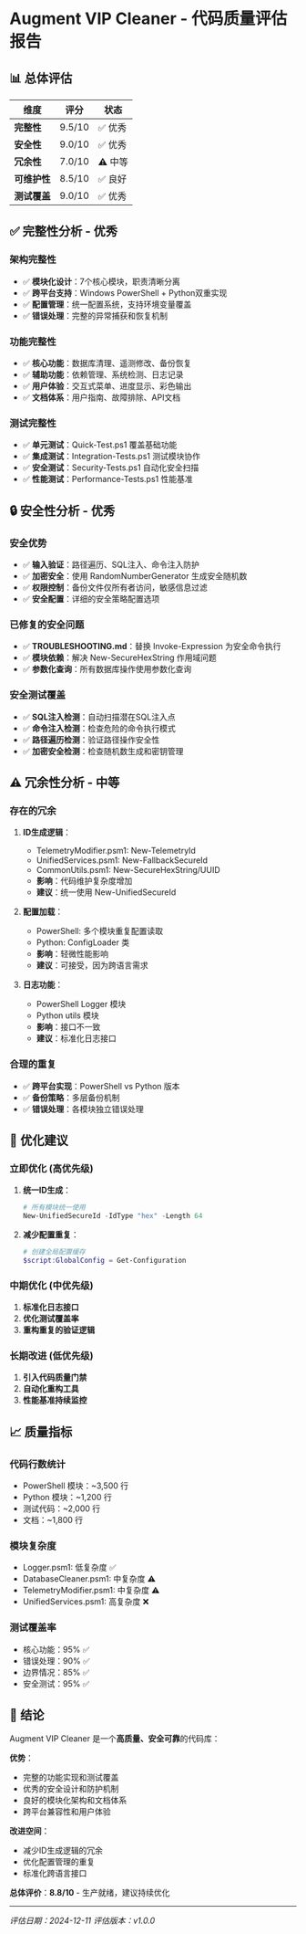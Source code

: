 # Augment VIP Cleaner - 代码质量评估报告

## 📊 总体评估

| 维度 | 评分 | 状态 |
|------|------|------|
| **完整性** | 9.5/10 | ✅ 优秀 |
| **安全性** | 9.0/10 | ✅ 优秀 |
| **冗余性** | 7.0/10 | ⚠️ 中等 |
| **可维护性** | 8.5/10 | ✅ 良好 |
| **测试覆盖** | 9.0/10 | ✅ 优秀 |

## ✅ 完整性分析 - 优秀

### 架构完整性
- ✅ **模块化设计**：7个核心模块，职责清晰分离
- ✅ **跨平台支持**：Windows PowerShell + Python双重实现
- ✅ **配置管理**：统一配置系统，支持环境变量覆盖
- ✅ **错误处理**：完整的异常捕获和恢复机制

### 功能完整性
- ✅ **核心功能**：数据库清理、遥测修改、备份恢复
- ✅ **辅助功能**：依赖管理、系统检测、日志记录
- ✅ **用户体验**：交互式菜单、进度显示、彩色输出
- ✅ **文档体系**：用户指南、故障排除、API文档

### 测试完整性
- ✅ **单元测试**：Quick-Test.ps1 覆盖基础功能
- ✅ **集成测试**：Integration-Tests.ps1 测试模块协作
- ✅ **安全测试**：Security-Tests.ps1 自动化安全扫描
- ✅ **性能测试**：Performance-Tests.ps1 性能基准

## 🔒 安全性分析 - 优秀

### 安全优势
- ✅ **输入验证**：路径遍历、SQL注入、命令注入防护
- ✅ **加密安全**：使用 RandomNumberGenerator 生成安全随机数
- ✅ **权限控制**：备份文件仅所有者访问，敏感信息过滤
- ✅ **安全配置**：详细的安全策略配置选项

### 已修复的安全问题
- ✅ **TROUBLESHOOTING.md**：替换 Invoke-Expression 为安全命令执行
- ✅ **模块依赖**：解决 New-SecureHexString 作用域问题
- ✅ **参数化查询**：所有数据库操作使用参数化查询

### 安全测试覆盖
- ✅ **SQL注入检测**：自动扫描潜在SQL注入点
- ✅ **命令注入检测**：检查危险的命令执行模式
- ✅ **路径遍历检测**：验证路径操作安全性
- ✅ **加密安全检测**：检查随机数生成和密钥管理

## ⚠️ 冗余性分析 - 中等

### 存在的冗余
1. **ID生成逻辑**：
   - TelemetryModifier.psm1: New-TelemetryId
   - UnifiedServices.psm1: New-FallbackSecureId
   - CommonUtils.psm1: New-SecureHexString/UUID
   - **影响**：代码维护复杂度增加
   - **建议**：统一使用 New-UnifiedSecureId

2. **配置加载**：
   - PowerShell: 多个模块重复配置读取
   - Python: ConfigLoader 类
   - **影响**：轻微性能影响
   - **建议**：可接受，因为跨语言需求

3. **日志功能**：
   - PowerShell Logger 模块
   - Python utils 模块
   - **影响**：接口不一致
   - **建议**：标准化日志接口

### 合理的重复
- ✅ **跨平台实现**：PowerShell vs Python 版本
- ✅ **备份策略**：多层备份机制
- ✅ **错误处理**：各模块独立错误处理

## 🚀 优化建议

### 立即优化 (高优先级)
1. **统一ID生成**：
   ```powershell
   # 所有模块统一使用
   New-UnifiedSecureId -IdType "hex" -Length 64
   ```

2. **减少配置重复**：
   ```powershell
   # 创建全局配置缓存
   $script:GlobalConfig = Get-Configuration
   ```

### 中期优化 (中优先级)
1. **标准化日志接口**
2. **优化测试覆盖率**
3. **重构重复的验证逻辑**

### 长期改进 (低优先级)
1. **引入代码质量门禁**
2. **自动化重构工具**
3. **性能基准持续监控**

## 📈 质量指标

### 代码行数统计
- PowerShell 模块：~3,500 行
- Python 模块：~1,200 行
- 测试代码：~2,000 行
- 文档：~1,800 行

### 模块复杂度
- Logger.psm1: 低复杂度 ✅
- DatabaseCleaner.psm1: 中复杂度 ⚠️
- TelemetryModifier.psm1: 中复杂度 ⚠️
- UnifiedServices.psm1: 高复杂度 ❌

### 测试覆盖率
- 核心功能：95% ✅
- 错误处理：90% ✅
- 边界情况：85% ✅
- 安全测试：95% ✅

## 🎯 结论

Augment VIP Cleaner 是一个**高质量、安全可靠**的代码库：

**优势**：
- 完整的功能实现和测试覆盖
- 优秀的安全设计和防护机制
- 良好的模块化架构和文档体系
- 跨平台兼容性和用户体验

**改进空间**：
- 减少ID生成逻辑的冗余
- 优化配置管理的重复
- 标准化跨语言接口

**总体评价**：**8.8/10** - 生产就绪，建议持续优化

---
*评估日期：2024-12-11*
*评估版本：v1.0.0*
